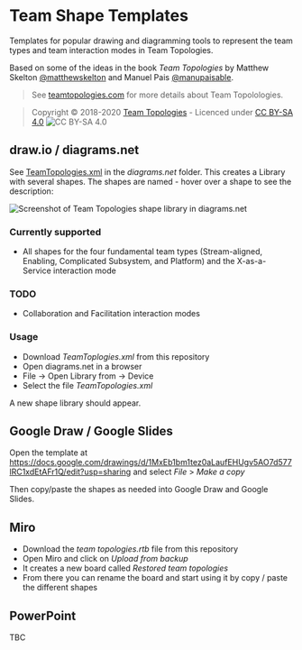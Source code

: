 # Team Shape Templates

Templates for popular drawing and diagramming tools to represent the team types and team interaction modes in Team Topologies.

Based on some of the ideas in the book _Team Topologies_ by Matthew Skelton [@matthewskelton](https://github.com/matthewskelton) and Manuel Pais [@manupaisable](https://github.com/manupaisable).

> See [teamtopologies.com](https://teamtopologies.com/) for more details about Team Topolologies.

> Copyright © 2018-2020 [Team Topologies](https://teamtopologies.com/) - Licenced under [CC BY-SA 4.0](https://creativecommons.org/licenses/by-sa/4.0/) ![CC BY-SA 4.0](https://licensebuttons.net/l/by-sa/3.0/88x31.png)

## draw.io / diagrams.net

See [TeamTopologies.xml](diagrams.net/TeamTopologies.xml) in the _diagrams.net_ folder. This creates a Library with several shapes. The shapes are named - hover over a shape to see the description:

![Screenshot of Team Topologies shape library in diagrams.net](diagrams.net/2020-06-25--TT-drawing-shapes--diagrams_net.png)

### Currently supported

* All shapes for the four fundamental team types (Stream-aligned, Enabling, Complicated Subsystem, and Platform) and the X-as-a-Service interaction mode

### TODO

* Collaboration and Facilitation interaction modes

### Usage

* Download _TeamToplogies.xml_ from this repository
* Open diagrams.net in a browser
* File -> Open Library from -> Device
* Select the file _TeamTopologies.xml_

A new shape library should appear. 

## Google Draw / Google Slides

Open the template at <https://docs.google.com/drawings/d/1MxEb1bm1tez0aLaufEHUgv5AO7d577lRC1xdEtAFr1Q/edit?usp=sharing> and select _File_ > _Make a copy_

Then copy/paste the shapes as needed into Google Draw and Google Slides.

## Miro

* Download the _team topologies.rtb_ file from this repository
* Open Miro and click on _Upload from backup_ 
* It creates a new board called _Restored team topologies_
* From there you can rename the board and start using it by copy / paste the different shapes

## PowerPoint

TBC

